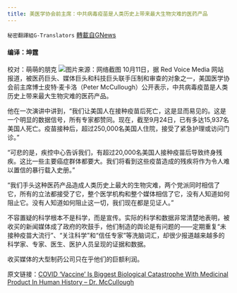 ```yaml
---
title: 美医学协会前主席：中共病毒疫苗是人类历史上带来最大生物灾难的医药产品
---
```

`秘密翻譯組G-Translators` [轉載自GNews](https://gnews.org/zh-hans/1588849/)

#### 编译：坤霆
校对：萌萌的朋克
![](https://assets.gnews.org/wp-content/uploads/2021/10/5-21.jpg)图片来源：网络截图
10月11日，据 Red Voice Media 网站报道，被医药巨头、媒体巨头和科技巨头联手压制和审查的对象之一，美国医学协会前主席博士皮特·麦卡洛（Peter McCullough）公开表示，中共病毒疫苗是人类历史上带来最大生物灾难的医药产品。

他在一次演讲中讲到，“我们让美国人在接种疫苗后死亡，这是显而易见的。这是一个明显的数据信号，所有专家都赞同。现在，截至9月24日，已有多达15,937名美国人死亡。疫苗接种后，超过250,000名美国人住院，接受了紧急护理或访问门诊。”

“可悲的是，疾控中心告诉我们，有超过20,000名美国人接种疫苗后导致终身残疾。这比一些主要癌症群体都要大。我们将看到这些疫苗造成的残疾将作为令人难以置信的暴行载入史册。”

“我们手头这种医药产品造成人类历史上最大的生物灾难，两个党派同时相信了它，所有的立法都接受了它，整个医学机构和整个媒体相信了它，没有人知道如何阻止它。没有人知道如何阻止这一切，我们现在都是见证人。”

不容置疑的科学根本不是科学，而是宣传。实际的科学和数据非常清楚地表明，被收买的新闻媒体成了政府的吹鼓手，他们制造的舆论是有问题的——定期重复“未接种疫苗大流行”、“关注科学”和“信任专家”等洗脑词汇，却很少报道越来越多的科学家、专家、医生、医护人员呈现的证据和数据。

收买媒体的大型制药公司只在乎他们的巨额利润。

原文链接：[COVID ‘Vaccine’ Is Biggest Biological Catastrophe With Medicinal Product In Human History – Dr. McCullough](https://www.redvoicemedia.com/2021/10/covid-vaccine-is-biggest-biological-catastrophe-with-medicinal-product-in-human-history-dr-mccullough/)
